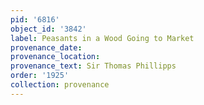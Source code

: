 ```yaml
---
pid: '6816'
object_id: '3842'
label: Peasants in a Wood Going to Market
provenance_date:
provenance_location:
provenance_text: Sir Thomas Phillipps
order: '1925'
collection: provenance
---
```

